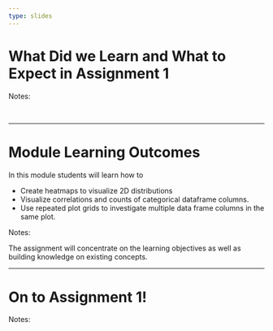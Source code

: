 ```yaml
---
type: slides
---
```


# What Did we Learn and What to Expect in Assignment 1

Notes:

<br>

---

# Module Learning Outcomes

In this module students will learn how to

- Create heatmaps to visualize 2D distributions
- Visualize correlations and counts of categorical dataframe columns.
- Use repeated plot grids to investigate multiple data frame columns in the same plot.

Notes:

The assignment will concentrate on the learning objectives as well as building knowledge on existing concepts.

---

# On to Assignment 1!

Notes:

<br>
